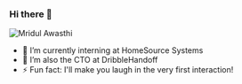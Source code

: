 ### Hi there 👋

<!--
**differentsyntax/differentsyntax** is a ✨ _special_ ✨ repository because its `README.md` (this file) appears on your GitHub profile.
-->
![Mridul Awasthi](https://github.com/differentsyntax/differentsyntax/blob/master/img/mridul.gif)

- 🔭 I’m currently interning at HomeSource Systems
- 🔭 I’m also the CTO at DribbleHandoff
- ⚡ Fun fact: I'll make you laugh in the very first interaction!

